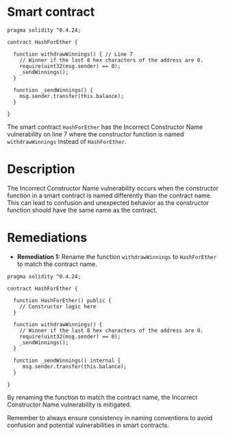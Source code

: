 # Smart contract

```solidity
pragma solidity ^0.4.24;

contract HashForEther {

  function withdrawWinnings() { // Line 7
    // Winner if the last 8 hex characters of the address are 0. 
    require(uint32(msg.sender) == 0);
    _sendWinnings();
  }
  
  function _sendWinnings() {
    msg.sender.transfer(this.balance);
  }
     
}
```

The smart contract `HashForEther` has the Incorrect Constructor Name vulnerability on line 7 where the constructor function is named `withdrawWinnings` instead of `HashForEther`.

# Description

The Incorrect Constructor Name vulnerability occurs when the constructor function in a smart contract is named differently than the contract name. This can lead to confusion and unexpected behavior as the constructor function should have the same name as the contract.

# Remediations

- **Remediation 1:** Rename the function `withdrawWinnings` to `HashForEther` to match the contract name.

```solidity
pragma solidity ^0.4.24;

contract HashForEther {

  function HashForEther() public {
    // Constructor logic here
  }

  function withdrawWinnings() {
    // Winner if the last 8 hex characters of the address are 0. 
    require(uint32(msg.sender) == 0);
    _sendWinnings();
  }
  
  function _sendWinnings() internal {
     msg.sender.transfer(this.balance);
  }

}
```

By renaming the function to match the contract name, the Incorrect Constructor Name vulnerability is mitigated.

Remember to always ensure consistency in naming conventions to avoid confusion and potential vulnerabilities in smart contracts.